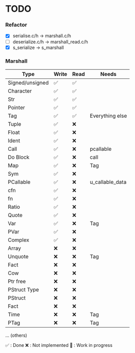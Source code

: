 # TODO

### Refactor

- [x] serialise.c/h -> marshall.c/h
- [ ] deserialize.c/h -> marshall_read.c/h
- [x] s_serialize -> s_marshall

### Marshall

|       Type      | Write  |  Read  |      Needs      |
| --------------- | ------ | ------ | --------------- |
| Signed/unsigned |   ✅   |   ✅   |
| Character       |   ✅   |   ✅   |
| Str             |   ✅   |   ✅   |
| Pointer         |   ✅   |   ✅   |
| Tag             |   ✅   |   ✅   | Everything else |
| Tuple           |   ✅   |   ❌   |
| Float           |   ✅   |   ❌   |
| Ident           |   ✅   |   ❌   |
| Call            |   ✅   |   ❌   | pcallable       |
| Do Block        |   ✅   |   ❌   | call            |
| Map             |   ✅   |   ❌   | Tag             |
| Sym             |   ✅   |   ❌   |
| PCallable       |   ✅   |   ❌   | u_callable_data |
| cfn             |   ✅   |   ❌   |
| fn              |   ✅   |   ❌   |
| Ratio           |   ✅   |   ❌   |
| Quote           |   ✅   |   ❌   |
| Var             |   ✅   |   ❌   | Tag             |
| PVar            |   ✅   |   ❌   |
| Complex         |   ✅   |   ❌   |
| Array           |   ❌   |   ❌   |
| Unquote         |   ❌   |   ❌   | Tag             |
| Fact            |   ❌   |   ❌   |
| Cow             |   ❌   |   ❌   |
| Ptr free        |   ❌   |   ❌   |
| PStruct Type    |   ❌   |   ❌   |
| PStruct         |   ❌   |   ❌   |
| Fact            |   ❌   |   ❌   |
| Time            |   ❌   |   ❌   | Tag             |
| PTag            |   ❌   |   ❌   | Tag             |
... (others)

✅ : Done
❌ : Not implemented
🚧 : Work in progress

